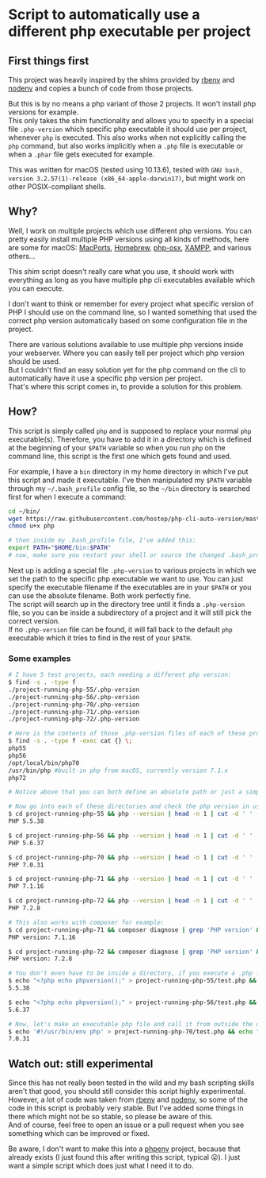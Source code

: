 # Script to automatically use a different php executable per project

## First things first

This project was heavily inspired by the shims provided by [rbenv](https://github.com/rbenv/rbenv) and [nodenv](https://github.com/nodenv/nodenv) and copies a bunch of code from those projects.

But this is by no means a php variant of those 2 projects. It won't install php versions for example.  
This only takes the shim functionality and allows you to specify in a special file `.php-version` which specific php executable it should use per project, whenever `php` is executed. This also works when not explicitly calling the `php` command, but also works implicitly when a `.php` file is executable or when a `.phar` file gets executed for example.

This was written for macOS (tested using 10.13.6), tested with `GNU bash, version 3.2.57(1)-release (x86_64-apple-darwin17)`, but might work on other POSIX-compliant shells.

## Why?

Well, I work on multiple projects which use different php versions. You can pretty easily install multiple PHP versions using all kinds of methods, here are some for macOS: [MacPorts](https://www.macports.org/), [Homebrew](https://brew.sh/), [php-osx](https://php-osx.liip.ch/), [XAMPP](https://www.apachefriends.org/index.html), and various others...

This *shim* script doesn't really care what you use, it should work with everything as long as you have multiple php cli executables available which you can execute.

I don't want to think or remember for every project what specific version of PHP I should use on the command line, so I wanted something that used the correct php version automatically based on some configuration file in the project.

There are various solutions available to use multiple php versions inside your webserver. Where you can easily tell per project which php version should be used.  
But I couldn't find an easy solution yet for the php command on the cli to automatically have it use a specific php version per project.  
That's where this script comes in, to provide a solution for this problem.

## How?

This script is simply called `php` and is supposed to replace your normal `php` executable(s). Therefore, you have to add it in a directory which is defined at the beginning of your `$PATH` variable so when you run `php` on the command line, this script is the first one which gets found and used.

For example, I have a `bin` directory in my home directory in which I've put this script and made it executable. I've then manipulated my `$PATH` variable through my `~/.bash_profile` config file, so the `~/bin` directory is searched first for when I execute a command:

```bash
cd ~/bin/
wget https://raw.githubusercontent.com/hostep/php-cli-auto-version/master/php
chmod u+x php

# then inside my .bash_profile file, I've added this:
export PATH="$HOME/bin:$PATH"
# now, make sure you restart your shell or source the changed .bash_profile file, so the new $PATH variable is getting used
```

Next up is adding a special file `.php-version` to various projects in which we set the path to the specific php executable we want to use. You can just specify the executable filename if the executables are in your `$PATH` or you can use the absolute filename. Both work perfectly fine.  
The script will search up in the directory tree until it finds a `.php-version` file, so you can be inside a subdirectory of a project and it will still pick the correct version.  
If no `.php-version` file can be found, it will fall back to the default `php` executable which it tries to find in the rest of your `$PATH`.

### Some examples

```bash
# I have 5 test projects, each needing a different php version:
$ find -s . -type f
./project-running-php-55/.php-version
./project-running-php-56/.php-version
./project-running-php-70/.php-version
./project-running-php-71/.php-version
./project-running-php-72/.php-version

# Here is the contents of those .php-version files of each of these projects
$ find -s . -type f -exec cat {} \;
php55
php56
/opt/local/bin/php70
/usr/bin/php #built-in php from macOS, currently version 7.1.x
php72

# Notice above that you can both define an absolute path or just a simple filename when that particular command is available in your $PATH

# Now go into each of these directories and check the php version in use:
$ cd project-running-php-55 && php --version | head -n 1 | cut -d ' ' -f 1 -f 2 && cd ..
PHP 5.5.38

$ cd project-running-php-56 && php --version | head -n 1 | cut -d ' ' -f 1 -f 2 && cd ..
PHP 5.6.37

$ cd project-running-php-70 && php --version | head -n 1 | cut -d ' ' -f 1 -f 2 && cd ..
PHP 7.0.31

$ cd project-running-php-71 && php --version | head -n 1 | cut -d ' ' -f 1 -f 2 && cd ..
PHP 7.1.16

$ cd project-running-php-72 && php --version | head -n 1 | cut -d ' ' -f 1 -f 2 && cd ..
PHP 7.2.8

# This also works with composer for example:
$ cd project-running-php-71 && composer diagnose | grep 'PHP version' && cd ..
PHP version: 7.1.16

$ cd project-running-php-72 && composer diagnose | grep 'PHP version' && cd ..
PHP version: 7.2.8

# You don't even have to be inside a directory, if you execute a .php file inside one of those directories, but you yourself are outside of that directory, it will also pick up the correct php version:
$ echo "<?php echo phpversion();" > project-running-php-55/test.php && php project-running-php-55/test.php
5.5.38

$ echo "<?php echo phpversion();" > project-running-php-56/test.php && php project-running-php-56/test.php
5.6.37

# Now, let's make an executable php file and call it from outside the directory
$ echo '#!/usr/bin/env php' > project-running-php-70/test.php && echo "<?php echo phpversion();" >> project-running-php-70/test.php && chmod u+x project-running-php-70/test.php && project-running-php-70/test.php
7.0.31
```

## Watch out: still experimental

Since this has not really been tested in the wild and my bash scripting skills aren't that good, you should still consider this script highly experimental.  
However, a lot of code was taken from [rbenv](https://github.com/rbenv/rbenv) and [nodenv](https://github.com/nodenv/nodenv), so some of the code in this script is probably very stable. But I've added some things in there which might not be so stable, so please be aware of this.  
And of course, feel free to open an issue or a pull request when you see something which can be improved or fixed.

Be aware, I don't want to make this into a [phpenv](https://github.com/phpenv/phpenv) project, because that already exists (I just found this after writing this script, typical 😛). I just want a simple script which does just what I need it to do.
